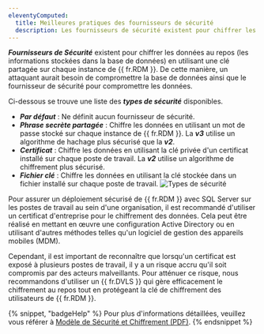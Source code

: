 ```yaml
---
eleventyComputed:
  title: Meilleures pratiques des fournisseurs de sécurité
  description: Les fournisseurs de sécurité existent pour chiffrer les données au repos (les informations stockées dans la base de données) en utilisant une clé partagée sur chaque instance de {{ fr.RDM }}. De cette manière, un attaquant aurait besoin de compromettre la base de données ainsi que le fournisseur de sécurité pour compromettre les données.
---
```

***Fournisseurs de Sécurité*** existent pour chiffrer les données au repos (les informations stockées dans la base de données) en utilisant une clé partagée sur chaque instance de {{ fr.RDM }}. De cette manière, un attaquant aurait besoin de compromettre la base de données ainsi que le fournisseur de sécurité pour compromettre les données.

Ci-dessous se trouve une liste des ***types de sécurité*** disponibles.

* ***Par défaut*** : Ne définit aucun fournisseur de sécurité.
* ***Phrase secrète partagée*** : Chiffre les données en utilisant un mot de passe stocké sur chaque instance de {{ fr.RDM }}. La ***v3*** utilise un algorithme de hachage plus sécurisé que la ***v2***.
* ***Certificat*** : Chiffre les données en utilisant la clé privée d'un certificat installé sur chaque poste de travail. La ***v2*** utilise un algorithme de chiffrement plus sécurisé.
* ***Fichier clé*** : Chiffre les données en utilisant la clé stockée dans un fichier installé sur chaque poste de travail.
![Types de sécurité](https://cdnweb.devolutions.net/docs/docs_en_kb_KB2247.png)

Pour assurer un déploiement sécurisé de {{ fr.RDM }} avec SQL Server sur les postes de travail au sein d'une organisation, il est recommandé d'utiliser un certificat d'entreprise pour le chiffrement des données. Cela peut être réalisé en mettant en œuvre une configuration Active Directory ou en utilisant d'autres méthodes telles qu'un logiciel de gestion des appareils mobiles (MDM).

Cependant, il est important de reconnaître que lorsqu'un certificat est exposé à plusieurs postes de travail, il y a un risque accru qu'il soit compromis par des acteurs malveillants. Pour atténuer ce risque, nous recommandons d'utiliser un {{ fr.DVLS }} qui gère efficacement le chiffrement au repos tout en protégeant la clé de chiffrement des utilisateurs de {{ fr.RDM }}.

{% snippet, "badgeHelp" %}
Pour plus d'informations détaillées, veuillez vous référer à [Modèle de Sécurité et Chiffrement (PDF)](https://cdn.devolutions.net/documents/legal/security/security-encryption-en.pdf).
{% endsnippet %}
